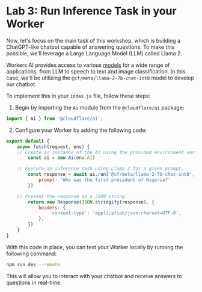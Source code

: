 # Lab 3: Run Inference Task in your Worker

Now, let's focus on the main task of this workshop, which is building a ChatGPT-like chatbot capable of answering questions. To make this possible, we'll leverage a Large Language Model (LLM) called Llama 2.

Workers AI provides access to various [models](https://developers.cloudflare.com/workers-ai/models/) for a wide range of applications, from LLM to speech to text and image classification. In this case, we'll be utilizing the `@cf/meta/llama-2-7b-chat-int8` model to develop our chatbot.

To implement this in your `index.js` file, follow these steps:

1. Begin by importing the `Ai` module from the `@cloudflare/ai` package:

```js
import { Ai } from '@cloudflare/ai';
```

2. Configure your Worker by adding the following code:

```js
export default {
	async fetch(request, env) {
    // Create an instance of the AI using the provided environment variable.
		const ai = new Ai(env.AI)

    // Execute an inference task using Llama 2 for a given prompt.
		const response = await ai.run('@cf/meta/llama-2-7b-chat-int8', {
			prompt: 'Who was the first president of Nigeria?'
		})

    // Present the response as a JSON string.
		return new Response(JSON.stringify(response), {
			headers: {
				'content-type': 'application/json;charset=UTF-8',
			},
		})
	}
}
```

With this code in place, you can test your Worker locally by running the following command:

```sh
npm run dev --remote
```

This will allow you to interact with your chatbot and receive answers to questions in real-time.
